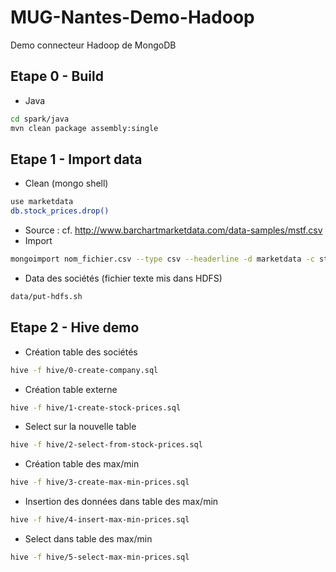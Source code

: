 # MUG-Nantes-Demo-Hadoop
Demo  connecteur Hadoop de MongoDB

## Etape 0 - Build
- Java
```bash
cd spark/java
mvn clean package assembly:single
```


## Etape 1 - Import data
- Clean (mongo shell)
```bash
use marketdata
db.stock_prices.drop()
```
- Source : cf. http://www.barchartmarketdata.com/data-samples/mstf.csv
- Import
```bash
mongoimport nom_fichier.csv --type csv --headerline -d marketdata -c stock_prices
```
- Data des sociétés (fichier texte mis dans HDFS)
```bash
data/put-hdfs.sh
```

## Etape 2 - Hive demo
- Création table des sociétés
```bash
hive -f hive/0-create-company.sql
```
- Création table externe
```bash
hive -f hive/1-create-stock-prices.sql
```
- Select sur la nouvelle table
```bash
hive -f hive/2-select-from-stock-prices.sql
```
- Création table des max/min
```bash
hive -f hive/3-create-max-min-prices.sql
```
- Insertion des données dans table des max/min
```bash
hive -f hive/4-insert-max-min-prices.sql
```
- Select dans table des max/min
```bash
hive -f hive/5-select-max-min-prices.sql
```
